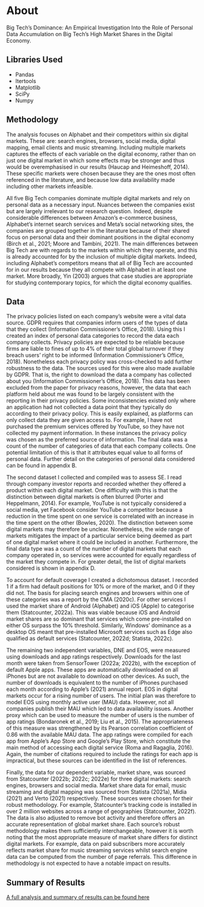 # About

Big Tech’s Dominance: An Empirical Investigation Into the Role of Personal Data Accumulation on Big Tech’s High Market Shares in the Digital Economy.



## Libraries Used
* Pandas
* Itertools
* Matplotlib
* SciPy
* Numpy


## Methodology
The analysis focuses on Alphabet and their competitors within six digital markets. These are: search engines, browsers, social media, digital mapping, email clients and music streaming. Including multiple markets captures the effects of each variable on the digital economy, rather than on just one digital market in which some effects may be stronger and thus would be overemphasised in our results (Haucap and Heimeshoff, 2014). These specific markets were chosen because they are the ones most often referenced in the literature, and because low data availability made including other markets infeasible. 

All five Big Tech companies dominate multiple digital markets and rely on personal data as a necessary input. Nuances between the companies exist but are largely irrelevant to our research question. Indeed, despite considerable differences between Amazon’s e-commerce business, Alphabet’s internet search services and Meta’s social networking sites, the companies are grouped together in the literature because of their shared focus on personal data and their dominant positions in the digital economy (Birch et al., 2021; Moore and Tambini, 2021). The main differences between Big Tech are with regards to the markets within which they operate, and this is already accounted for by the inclusion of multiple digital markets. Indeed, including Alphabet’s competitors means that all of Big Tech are accounted for in our results because they all compete with Alphabet in at least one market. More broadly, Yin (2003) argues that case studies are appropriate for studying contemporary topics, for which the digital economy qualifies. 


## Data
The privacy policies listed on each company’s website were a vital data source. GDPR requires that companies inform users of the types of data that they collect (Information Commissioner’s Office, 2018). Using this I created an index of personal data categories to record the data each company collects. Privacy policies are expected to be reliable because firms are liable to fines of up to 4% of their total global turnover if they breach users’ right to be informed (Information Commissioner’s Office, 2018). Nonetheless each privacy policy was cross-checked to add further robustness to the data. The sources used for this were also made available by GDPR. That is, the right to download the data a company has collected about you (Information Commissioner’s Office, 2018). This data has been excluded from the paper for privacy reasons, however, the data that each platform held about me was found to be largely consistent with the reporting in their privacy policies. Some inconsistencies existed only where an application had not collected a data point that they typically do according to their privacy policy. This is easily explained, as platforms can only collect data they are given access to. For example, I have not purchased the premium services offered by YouTube, so they have not collected my payment information. In these instances the privacy policy was chosen as the preferred source of information. The final data was a count of the number of categories of data that each company collects. One potential limitation of this is that it attributes equal value to all forms of personal data. Further detail on the categories of personal data considered can be found in appendix B. 

The second dataset I collected and compiled was to assess SE. I read through company investor reports and recorded whether they offered a product within each digital market. One difficulty with this is that the distinction between digital markets is often blurred (Porter and Heppelmann, 2014). For example, YouTube is not typically considered a social media, yet Facebook consider YouTube a competitor because a reduction in the time spent on one service is correlated with an increase in the time spent on the other (Bowles, 2020). The distinction between some digital markets may therefore be unclear. Nonetheless, the wide range of markets  mitigates the impact of a particular service being deemed as part of one digital market where it could be included in another. Furthermore, the final data type was a count of the number of digital markets that each company operated in, so services were accounted for equally regardless of the market they compete in. For greater detail, the list of digital markets considered is shown in appendix D. 

To account for default coverage I created a dichotomous dataset. I recorded 1 if a firm had default positions for 10% or more of the market, and 0 if they did not. The basis for placing search engines and browsers within one of these categories was a report by the CMA (2020c). For other services I used the market share of Android (Alphabet) and iOS (Apple) to categorise them (Statcounter, 2022a). This was viable because iOS and Android market shares are so dominant that services which come pre-installed on either OS surpass the 10% threshold. Similarly, Windows’ dominance as a desktop OS meant that pre-installed Microsoft services such as Edge also qualified as default services (Statcounter, 2022d; Statista, 2022c). 

The remaining two independent variables, DNE and EOS, were measured using downloads and app ratings respectively. Downloads for the last month were taken from SensorTower (2022a; 2022b), with the exception of default Apple apps. These apps are automatically downloaded on all iPhones but are not available to download on other devices. As such, the number of downloads is equivalent to the number of iPhones purchased each month according to Apple’s (2021) annual report. EOS in digital markets occur for a rising number of users. The initial plan was therefore to model EOS using monthly active user (MAU) data. However, not all companies publish their MAU which led to data availability issues. Another proxy which can be used to measure the number of users is the number of app ratings (Bondaronek et al., 2019; Liu et al., 2015). The appropriateness of this measure was strengthened by its Pearson correlation coefficient of 0.86 with the available MAU data. The app ratings were compiled for each app from Apple’s App Store and Google’s Play Store, which constitute the main method of accessing each digital service (Roma and Ragaglia, 2016). Again, the number of citations required to include the ratings for each app is impractical, but these sources can be identified in the list of references. 

Finally, the data for our dependent variable, market share, was sourced from Statcounter (2022b; 2022c; 2022e) for three digital markets: search engines, browsers and social media. Market share data for email, music streaming and digital mapping was sourced from Statista (2021a), Midia (2021) and Verto (2021) respectively. These sources were chosen for their robust methodology. For example, Statcounter’s tracking code is installed in over 2 million websites across a range of geographies (Statcounter, 2022f). The data is also adjusted to remove bot activity and therefore offers an accurate representation of global market share. Each source’s robust methodology makes them sufficiently interchangeable, however it is worth noting that the most appropriate measure of market share differs for distinct digital markets. For example, data on paid subscribers more accurately reflects market share for music streaming services whilst search engine data can be computed from the number of page referrals. This difference in methodology is not expected to have a notable impact on results.  


## Summary of Results
[A full analysis and summary of results can be found here](https://github.com/bendsouza2/dissertation-analysis/blob/master/Written%20Dissertation.docx)


